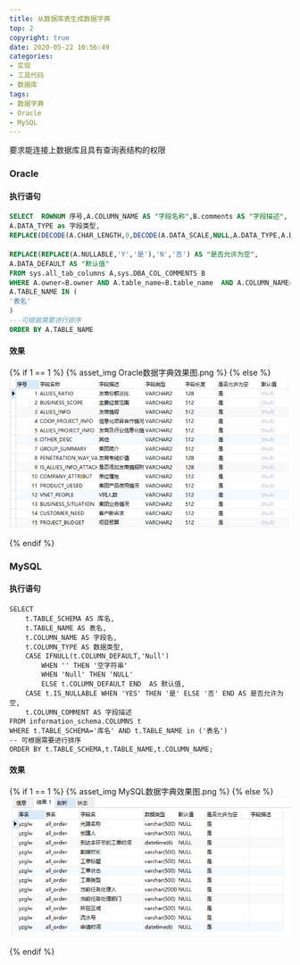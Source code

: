 ```yaml
---
title: 从数据库表生成数据字典
top: 2
copyright: true
date: 2020-05-22 10:56:49
categories:
- 实现
- 工具代码
- 数据库
tags:
- 数据字典
- Oracle
- MySQL
---
```


要求能连接上数据库且具有查询表结构的权限

<!--more-->

### Oracle

#### 执行语句

```sql
SELECT  ROWNUM 序号,A.COLUMN_NAME AS "字段名称",B.comments AS "字段描述",
A.DATA_TYPE as 字段类型,
REPLACE(DECODE(A.CHAR_LENGTH,0,DECODE(A.DATA_SCALE,NULL,A.DATA_TYPE,A.DATA_PRECISION||','||A.DATA_SCALE),A.CHAR_LENGTH),',0','') 字段长度,
 
REPLACE(REPLACE(A.NULLABLE,'Y','是'),'N','否') AS "是否允许为空",
A.DATA_DEFAULT AS "默认值"
FROM sys.all_tab_columns A,sys.DBA_COL_COMMENTS B
WHERE A.owner=B.owner AND A.table_name=B.table_name  AND A.COLUMN_NAME=B.COLUMN_NAME AND A.owner='用户名'  AND
A.TABLE_NAME IN (
'表名'
)
---可根据需要进行排序
ORDER BY A.TABLE_NAME 
```

#### 效果

{% if 1 == 1 %}
  {% asset_img Oracle数据字典效果图.png %}
{% else %}
  ![](Oracle数据字典效果图-1590119152891.png)

{% endif %}

### MySQL

#### 执行语句

```mysql
SELECT
    t.TABLE_SCHEMA AS 库名,
    t.TABLE_NAME AS 表名,
    t.COLUMN_NAME AS 字段名,
    t.COLUMN_TYPE AS 数据类型,
    CASE IFNULL(t.COLUMN_DEFAULT,'Null') 
        WHEN '' THEN '空字符串' 
        WHEN 'Null' THEN 'NULL' 
        ELSE t.COLUMN_DEFAULT END  AS 默认值,
    CASE t.IS_NULLABLE WHEN 'YES' THEN '是' ELSE '否' END AS 是否允许为空,
    t.COLUMN_COMMENT AS 字段描述
FROM information_schema.COLUMNS t 
WHERE t.TABLE_SCHEMA='库名' AND t.TABLE_NAME in ('表名')
-- 可根据需要进行排序
ORDER BY t.TABLE_SCHEMA,t.TABLE_NAME,t.COLUMN_NAME;
```

#### 效果

{% if 1 == 1 %}
  {% asset_img MySQL数据字典效果图.png %}
{% else %}
  ![](MySQL数据字典效果图.png)

{% endif %}